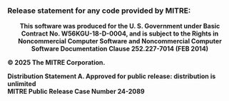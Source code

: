 <h3>Release statement for any code provided by MITRE:</h3>

<p style="text-align: center;">
<b>
This software was produced for the U. S. Government
under Basic Contract No. W56KGU-18-D-0004, and is
subject to the Rights in Noncommercial Computer Software
and Noncommercial Computer Software Documentation
Clause 252.227-7014 (FEB 2014)

&copy; 2025 The MITRE Corporation.

Distribution Statement A.  Approved for public release: distribution is unlimited <br>
MITRE Public Release Case Number 24-2089
</b>
</p>
